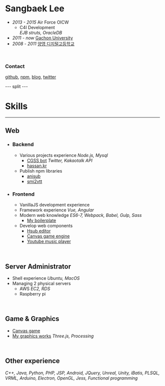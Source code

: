 
# Sangbaek Lee
- *2013 - 2015* Air Force OICW
  - C4I Development  
  *EJB struts, OracleDB*
- *2011 - now* [Gachon University](http://www.gachon.ac.kr/english/)
- *2008 - 2011* [양영 디지털고등학교](http://www.y-y.hs.kr/)

<br>

### Contact
[github](https://github.com/nupamore),
[npm](https://www.npmjs.com/~nupamore),
[blog](http://blog.naver.com/lsb522),
[twitter](https://twitter.com/nupamoreP)



--- split ---



# Skills
---
## Web
- ### Backend
  - Various projects experience *Node.js, Mysql*
    - [CGSS bot](https://github.com/nupamore/cgss-yellowid) *Twitter, Kakaotalk API*
    - [hassan.kr](http://hassan.kr/)
  - Publish npm libraries
    - [anisub](https://www.npmjs.com/package/anisub)
    - [smi2vtt](https://www.npmjs.com/package/smi2vtt)

- ### Frontend
  - VanillaJS development experience
  - Framework experience *Vue, Angular*
  - Modern web knowledge *ES6-7, Webpack, Babel, Gulp, Sass*
    - [My boilerplate](https://github.com/nupamore/my-style/tree/master/javascript/boilerplate)
  - Develop web components
    - [Hsub editor](https://github.com/nupamore/Hsub-Editor)
    - [Canvas game engine](https://github.com/MCStudy/MCS-Engine)
    - [Youtube music player](https://github.com/nupamore/youtube-music-player)

<br>

## Server Administrator
- Shell experience *Ubuntu, MacOS*
- Managing 2 physical servers
  - AWS *EC2, RDS*
  - Raspberry pi

<br>

## Game & Graphics
- [Canvas game](https://github.com/MCStudy/findTheSun)
- [My graphics works](https://github.com/nupamore/graphics) *Three.js, Processing*

<br>

## Other experience
*C++, Java, Python, PHP, JSP, Android, JQuery, Unreal, Unity, iBatis, PLSQL, VRML, Arduino, Electron, OpenGL, Jess, Functional programming*
